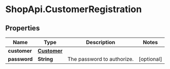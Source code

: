 # ShopApi.CustomerRegistration

## Properties
Name | Type | Description | Notes
------------ | ------------- | ------------- | -------------
**customer** | [**Customer**](Customer.md) |  | 
**password** | **String** | The password to authorize. | [optional] 
